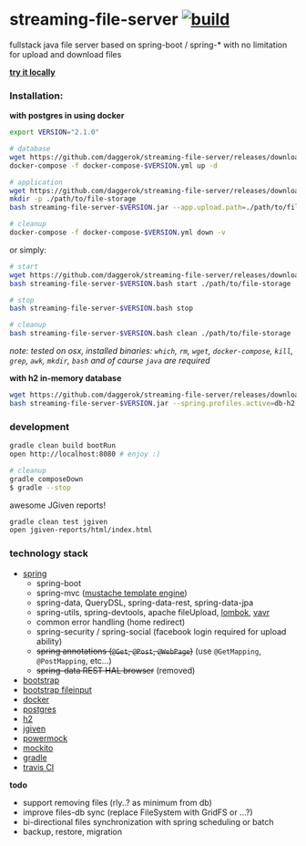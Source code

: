 streaming-file-server [![build](https://travis-ci.org/daggerok/streaming-file-server.svg?branch=master)](https://travis-ci.org/daggerok/streaming-file-server)
=====================

fullstack java file server based on spring-boot / spring-* with no limitation for upload and download files

[**try it locally**](https://github.com/daggerok/streaming-file-server/releases)

### Installation:

**with postgres in using docker**

```bash
export VERSION="2.1.0"

# database
wget https://github.com/daggerok/streaming-file-server/releases/download/$VERSION/docker-compose-$VERSION.yml
docker-compose -f docker-compose-$VERSION.yml up -d

# application
wget https://github.com/daggerok/streaming-file-server/releases/download/$VERSION/streaming-file-server-$VERSION.jar
mkdir -p ./path/to/file-storage
bash streaming-file-server-$VERSION.jar --app.upload.path=./path/to/file-storage

# cleanup
docker-compose -f docker-compose-$VERSION.yml down -v
```

or simply:

```bash
# start
wget https://github.com/daggerok/streaming-file-server/releases/download/$VERSION/streaming-file-server-$VERSION.bash
bash streaming-file-server-$VERSION.bash start ./path/to/file-storage

# stop
bash streaming-file-server-$VERSION.bash stop

# cleanup
bash streaming-file-server-$VERSION.bash clean ./path/to/file-storage
```

*note: tested on osx, installed binaries: `which`, `rm`, `wget`, `docker-compose`, `kill`, `grep`, `awk`, `mkdir`, `bash` and of caurse `java` are required*

**with h2 in-memory database**

```bash
wget https://github.com/daggerok/streaming-file-server/releases/download/$VERSION/streaming-file-server-$VERSION.jar
bash streaming-file-server-$VERSION.jar --spring.profiles.active=db-h2
```

### development

```sh
gradle clean build bootRun
open http://localhost:8080 # enjoy :)

# cleanup
gradle composeDown
$ gradle --stop
```

awesome JGiven reports!

```sh
gradle clean test jgiven
open jgiven-reports/html/index.html
```

### technology stack

- [spring](https://spring.io/)
  - spring-boot
  - spring-mvc ([mustache template engine](http://mustache.github.io/))
  - spring-data, QueryDSL, spring-data-rest, spring-data-jpa
  - spring-utils, spring-devtools, apache fileUpload, [lombok](https://projectlombok.org/), [vavr](http://www.vavr.io/)
  - common error handling (home redirect)
  - spring-security / spring-social (facebook login required for upload ability)
  - ~~spring annotations (`@Get`, `@Post`, `@WebPage`)~~ (use `@GetMapping`, `@PostMapping`, etc...)
  - ~~spring-data REST HAL browser~~ (removed)
- [bootstrap](http://getbootstrap.com/)
- [bootstrap fileinput](http://plugins.krajee.com/file-input)
- [docker](https://www.docker.com/)
- [postgres](https://www.postgresql.org/)
- [h2](http://www.h2database.com/html/cheatSheet.html)
- [jgiven](http://jgiven.org/)
- [powermock](https://github.com/jayway/powermock/wiki)
- [mockito](http://mockito.org/)
- [gradle](http://gradle.org/)
- [travis CI](https://travis-ci.org/)

**todo**

- support removing files (rly..? as minimum from db)
- improve files-db sync (replace FileSystem with GridFS or ...?)
- bi-directional files synchronization with spring scheduling or batch
- backup, restore, migration
